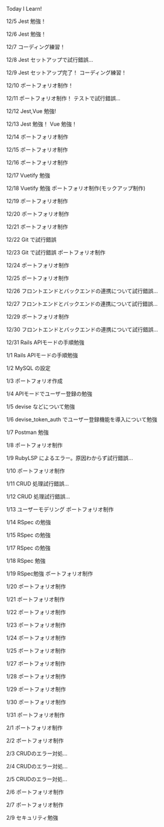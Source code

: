 Today I Learn!

12/5
Jest 勉強！

12/6
Jest 勉強！

12/7
コーディング練習！

12/8
Jest セットアップで試行錯誤...

12/9
Jest セットアップ完了！
コーディング練習！

12/10
ポートフォリオ制作！

12/11
ポートフォリオ制作！
テストで試行錯誤...

12/12
Jest,Vue 勉強!

12/13
Jest 勉強！
Vue 勉強！

12/14
ポートフォリオ制作

12/15
ポートフォリオ制作

12/16
ポートフォリオ制作

12/17
Vuetify 勉強

12/18
Vuetify 勉強
ポートフォリオ制作(モックアップ制作)

12/19
ポートフォリオ制作

12/20
ポートフォリオ制作

12/21
ポートフォリオ制作

12/22
Git で試行錯誤

12/23
Git で試行錯誤
ポートフォリオ制作

12/24
ポートフォリオ制作

12/25
ポートフォリオ制作

12/26
フロントエンドとバックエンドの連携について試行錯誤...

12/27
フロントエンドとバックエンドの連携について試行錯誤...

12/29
ポートフォリオ制作

12/30
フロントエンドとバックエンドの連携について試行錯誤...

12/31
Rails APIモードの手順勉強

1/1
Rails APIモードの手順勉強

1/2
MySQL の設定

1/3
ポートフォリオ作成

1/4
APIモードでユーザー登録の勉強

1/5
devise などについて勉強

1/6
devise_token_auth でユーザー登録機能を導入について勉強

1/7
Postman 勉強

1/8
ポートフォリオ制作

1/9
RubyLSP によるエラー。原因わからず試行錯誤...

1/10
ポートフォリオ制作

1/11
CRUD 処理試行錯誤...

1/12
CRUD 処理試行錯誤...

1/13
ユーザーモデリング
ポートフォリオ制作

1/14
RSpec の勉強

1/15
RSpec の勉強

1/17
RSpec の勉強

1/18
RSpec 勉強

1/19
RSpec勉強
ポートフォリオ制作

1/20
ポートフォリオ制作

1/21
ポートフォリオ制作

1/22
ポートフォリオ制作

1/23
ポートフォリオ制作

1/24
ポートフォリオ制作

1/25
ポートフォリオ制作

1/27
ポートフォリオ制作

1/28
ポートフォリオ制作

1/29
ポートフォリオ制作

1/30
ポートフォリオ制作

1/31
ポートフォリオ制作

2/1
ポートフォリオ制作

2/2
ポートフォリオ制作

2/3
CRUDのエラー対処...

2/4
CRUDのエラー対処...

2/5 
CRUDのエラー対処...

2/6
ポートフォリオ制作

2/7
ポートフォリオ制作

2/9
セキュリティ勉強
